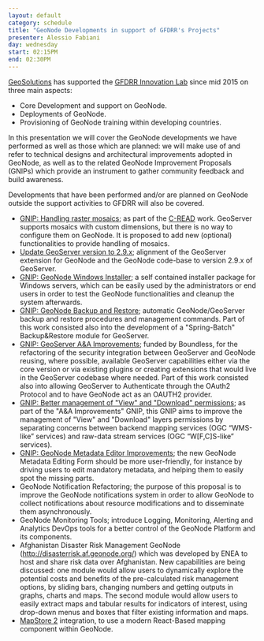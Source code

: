 ```yaml
---
layout: default
category: schedule
title: "GeoNode Developments in support of GFDRR's Projects"
presenter: Alessio Fabiani
day: wednesday
start: 02:15PM
end: 02:30PM
---
```


[GeoSolutions](https://www.geo-solutions.it/) has supported the [GFDRR Innovation Lab](https://www.gfdrr.org/innovation-lab) since mid 2015 on three main aspects:
* Core Development and support on GeoNode.
* Deployments of GeoNode.
* Provisioning of GeoNode training within developing countries.

In this presentation we will cover the GeoNode developments we have performed as well as those which are planned: we will make use of and refer to technical designs and architectural improvements adopted in GeoNode, as well as to the related GeoNode Improvement Proposals (GNIPs) which provide an instrument to gather community feedback and build awareness.

Developments that have been performed and/or are planned on GeoNode outside the support activities to GFDRR will also be covered.

* [GNIP: Handling raster mosaics](https://github.com/GeoNode/geonode/issues/2211); as part of the [C-READ](http://c-read.net/) work. GeoServer supports mosaics with custom dimensions, but there is no way to configure them on GeoNode. It is proposed to add new (optional) functionalities to provide handling of mosaics.
* [Update GeoServer version to 2.9.x](https://github.com/GeoNode/geonode/issues/2546); alignment of the GeoServer extension for GeoNode and the GeoNode code-base to version 2.9.x of GeoServer.
* [GNIP: GeoNode Windows Installer](https://github.com/GeoNode/geonode/issues/2375); a self contained installer package for Windows servers, which can be easily used by the administrators or end users in order to test the GeoNode functionalities and cleanup the system afterwards.
* [GNIP: GeoNode Backup and Restore](https://github.com/GeoNode/geonode/issues/2401); automatic GeoNode/GeoServer backup and restore procedures and management commands. Part of this work consisted also into the development of a "Spring-Batch" Backup&Restore module for GeoServer.
* [GNIP: GeoServer A&A Improvements](https://github.com/GeoNode/geonode/issues/2374); funded by Boundless, for the refactoring of the security integration between GeoServer and GeoNode reusing, where possible, available GeoServer capabilities either via the core version or via existing plugins or creating extensions that would live in the GeoServer codebase where needed. Part of this work consisted also into allowing GeoServer to Authenticate through the OAuth2 Protocol and to have GeoNode act as an OAUTH2 provider.
* [GNIP: Better management of "View" and "Download" permissions](https://github.com/GeoNode/geonode/issues/2696); as part of the "A&A Improvements" GNIP, this GNIP aims to improve the management of "View" and "Download" layers permissions by separating concerns between backend mapping services (OGC “WMS-like” services) and raw-data stream services (OGC “W[F,C]S-like” services).
* [GNIP: GeoNode Metadata Editor Improvements](https://github.com/GeoNode/geonode/issues/2408); the new GeoNode Metadata Editing Form should be more user-friendly, for instance by driving users to edit mandatory metadata, and helping them to easily spot the missing parts.
* GeoNode Notification Refactoring; the purpose of this proposal is to improve the GeoNode notifications system in order to allow GeoNode to collect notifications about resource modifications and to disseminate them asynchronously.
* GeoNode Monitoring Tools; introduce Logging, Monitoring, Alerting and Analytics DevOps tools for a better control of the GeoNode Platform and its components.
* Afghanistan  Disaster Risk Management GeoNode (http://disasterrisk.af.geonode.org/) which was developed by ENEA to host and share risk data over Afghanistan. New capabilities are being discussed: one module would allow users to dynamically explore the potential costs and benefits of the pre-calculated risk management options, by sliding bars, changing numbers and getting outputs in graphs, charts and maps. The second module would allow users to easily extract maps and tabular results for indicators of interest, using drop-down menus and boxes that filter existing information and maps.
* [MapStore 2](http://dev.mapstore2.geo-solutions.it) integration, to use a modern React-Based mapping component within GeoNode.
